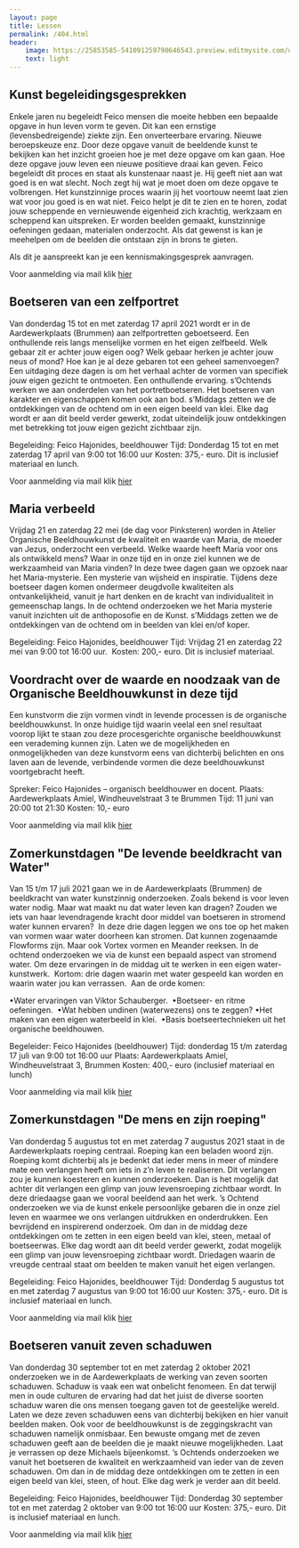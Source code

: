 ```yaml
---
layout: page
title: Lessen
permalink: /404.html
header:
    image: https://25853585-541091259790646543.preview.editmysite.com/uploads/2/5/8/5/25853585/lessen-4-kopie_orig.jpg
    text: light
---
```




## Kunst begeleidingsgesprekken

Enkele jaren nu begeleidt Feico mensen die moeite hebben een bepaalde opgave in hun leven vorm te geven. Dit kan een ernstige (levensbedreigende) ziekte zijn. Een onverteerbare ervaring. Nieuwe beroepskeuze enz.
Door deze opgave vanuit de beeldende kunst te bekijken kan het inzicht groeien hoe je met deze opgave om kan gaan. Hoe deze opgave jouw leven een nieuwe positieve draai kan geven.
Feico begeleidt dit proces en staat als kunstenaar naast je. Hij geeft niet aan wat goed is en wat slecht. Noch zegt hij wat je moet doen om deze opgave te volbrengen. Het kunstzinnige proces waarin jij het voortouw neemt laat zien wat voor jou goed is en wat niet. Feico helpt je dit te zien en te horen, zodat jouw scheppende en vernieuwende eigenheid zich krachtig, werkzaam en scheppend kan uitspreken.
Er worden beelden gemaakt, kunstzinnige oefeningen gedaan, materialen onderzocht. Als dat gewenst is kan je meehelpen om de beelden die ontstaan zijn in brons te gieten.

Als dit je aanspreekt kan je een kennismakingsgesprek aanvragen.

Voor aanmelding via mail klik [hier](contact.md)


## Boetseren van een zelfportret

Van donderdag 15 tot en met zaterdag 17 april 2021 wordt er in de Aardewerkplaats (Brummen) aan zelfportretten geboetseerd. Een onthullende reis langs menselijke vormen en het eigen zelfbeeld. Welk gebaar zit er achter jouw eigen oog? Welk gebaar herken je achter jouw neus of mond? Hoe kan je al deze gebaren tot een geheel samenvoegen?
Een uitdaging deze dagen is om het verhaal achter de vormen van specifiek jouw eigen gezicht te ontmoeten. Een onthullende ervaring.
s’Ochtends werken we aan onderdelen van het portretboetseren. Het boetseren van karakter en eigenschappen komen ook aan bod.
s’Middags zetten we de ontdekkingen van de ochtend om in een eigen beeld van klei. Elke dag wordt er aan dit beeld verder gewerkt, zodat uiteindelijk jouw ontdekkingen met betrekking tot jouw eigen gezicht zichtbaar zijn.

Begeleiding: Feico Hajonides, beeldhouwer
Tijd: Donderdag 15 tot en met zaterdag 17 april
van 9:00 tot 16:00 uur
Kosten: 375,- euro. Dit is inclusief materiaal en
lunch.                

Voor aanmelding via mail klik [hier](contact.md)


## Maria verbeeld

Vrijdag 21 en zaterdag 22 mei (de dag voor Pinksteren) worden in Atelier Organische Beeldhouwkunst de kwaliteit en waarde van Maria, de moeder van Jezus, onderzocht een verbeeld.
Welke waarde heeft Maria voor ons als ontwikkeld mens? Waar in onze tijd en in
onze ziel kunnen we de werkzaamheid van Maria vinden?
In deze twee dagen gaan we opzoek naar het Maria-mysterie. Een mysterie van
wijsheid en inspiratie.
Tijdens deze boetseer dagen komen ondermeer deugdvolle kwaliteiten als ontvankelijkheid, vanuit je hart denken en de kracht van individualiteit in
gemeenschap langs.
In de ochtend onderzoeken we het Maria mysterie vanuit inzichten uit de anthoposofie en de Kunst.
s’Middags zetten we de ontdekkingen van de ochtend om in beelden van klei en/of koper.

Begeleiding: Feico Hajonides, beeldhouwer
Tijd: Vrijdag 21 en zaterdag 22 mei van 9:00 tot 16:00 uur.  Kosten: 200,- euro. Dit is inclusief materiaal.


## Voordracht over de waarde en noodzaak van de Organische Beeldhouwkunst in deze tijd

Een kunstvorm die zijn vormen vindt in levende processen is de organische beeldhouwkunst. In onze huidige tijd waarin veelal een snel resultaat voorop lijkt te staan zou deze procesgerichte organische beeldhouwkunst een verademing kunnen zijn.
Laten we de mogelijkheden en onmogelijkheden van deze kunstvorm eens van dichterbij belichten en ons laven aan de levende, verbindende vormen die deze beeldhouwkunst voortgebracht heeft.

Spreker: Feico Hajonides – organisch beeldhouwer en docent. Plaats: Aardewerkplaats Amiel, Windheuvelstraat 3 te Brummen Tijd: 11 juni van 20:00 tot 21:30
Kosten: 10,- euro

Voor aanmelding via mail klik [hier](contact.md)


## Zomerkunstdagen "De levende beeldkracht van Water"

Van 15 t/m 17 juli 2021 gaan we in de Aardewerkplaats (Brummen) de beeldkracht van water kunstzinnig onderzoeken. Zoals bekend is voor leven water nodig. Maar wat maakt nu dat water leven kan dragen? Zouden we iets van haar levendragende kracht door middel van boetseren in stromend water kunnen ervaren? 
In deze drie dagen leggen we ons toe op het maken van vormen waar water doorheen kan stromen. Dat kunnen zogenaamde Flowforms zijn. Maar ook Vortex vormen en Meander reeksen. In de ochtend onderzoeken we via de kunst een bepaald aspect van stromend water. Om deze ervaringen in de middag uit te werken in een eigen water-kunstwerk. 
Kortom: drie dagen waarin met water gespeeld kan worden en waarin water jou kan verrassen.  Aan de orde komen:

•Water ervaringen van Viktor Schauberger. 
•Boetseer- en ritme oefeningen. 
•Wat hebben undinen (waterwezens) ons te zeggen?
•Het maken van een eigen waterbeeld in klei. 
•Basis boetseertechnieken uit het organische beeldhouwen.

Begeleider: Feico Hajonides (beeldhouwer)
Tijd: donderdag 15 t/m zaterdag 17 juli van 9:00 tot 16:00 uur Plaats: Aardewerkplaats Amiel, Windheuvelstraat 3, Brummen Kosten: 400,- euro (inclusief materiaal en lunch)

Voor aanmelding via mail klik [hier](contact.md)


## Zomerkunstdagen "De mens en zijn roeping"

Van donderdag 5 augustus tot en met zaterdag 7 augustus 2021 staat in de Aardewerkplaats roeping centraal. Roeping kan een beladen woord zijn. Roeping komt dichterbij als je bedenkt dat ieder mens in meer of mindere mate een verlangen heeft om iets in z’n leven te realiseren. Dit verlangen zou je kunnen koesteren en kunnen onderzoeken. Dan is het mogelijk dat achter dit verlangen een glimp van jouw levensroeping zichtbaar wordt.
In deze driedaagse gaan we vooral beeldend aan het werk.
’s Ochtend onderzoeken we via de kunst enkele persoonlijke gebaren die in onze ziel leven en waarmee we ons verlangen uitdrukken en onderdrukken. Een bevrijdend en inspirerend onderzoek.
Om dan in de middag deze ontdekkingen om te zetten in een eigen beeld van klei, steen, metaal of boetseerwas. Elke dag wordt aan dit beeld verder gewerkt, zodat mogelijk een glimp van jouw levensroeping zichtbaar wordt.
Driedagen waarin de vreugde centraal staat om beelden te maken vanuit het eigen verlangen.

Begeleiding: Feico Hajonides, beeldhouwer
Tijd: Donderdag 5 augustus tot en met zaterdag 7 augustus
van 9:00 tot 16:00 uur
Kosten: 375,- euro. Dit is inclusief materiaal en
lunch.

Voor aanmelding via mail klik [hier](contact.md)


## Boetseren vanuit zeven schaduwen

Van donderdag 30 september tot en met zaterdag 2 oktober 2021 onderzoeken we in de Aardewerkplaats de werking van zeven soorten schaduwen. Schaduw is vaak een wat onbelicht fenomeen. En dat terwijl men in oude culturen de ervaring had dat het juist de diverse soorten schaduw waren die ons mensen toegang gaven tot de geestelijke wereld.
Laten we deze zeven schaduwen eens van dichterbij bekijken en hier vanuit beelden maken. Ook voor de beeldhouwkunst is de zeggingskracht van schaduwen namelijk onmisbaar. Een bewuste omgang met de zeven schaduwen geeft aan de beelden die je maakt nieuwe mogelijkheden. Laat je verrassen op deze Michaels bijeenkomst.
’s Ochtends onderzoeken we vanuit het boetseren de kwaliteit en werkzaamheid van ieder van de zeven schaduwen.
Om dan in de middag deze ontdekkingen om te zetten in een eigen beeld van klei, steen, of hout. Elke dag werk je verder aan dit beeld.

Begeleiding: Feico Hajonides, beeldhouwer
Tijd: Donderdag 30 september tot en met zaterdag 2 oktober
van 9:00 tot 16:00 uur
Kosten: 375,- euro. Dit is inclusief materiaal en
lunch.

Voor aanmelding via mail klik [hier](contact.md)
